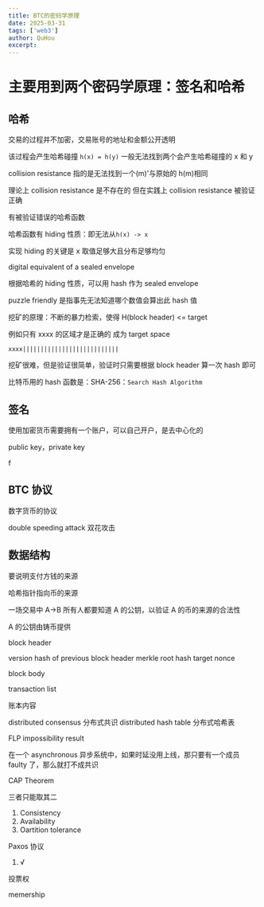```yaml
---
title: BTC的密码学原理
date: 2025-03-31
tags: ['web3']
author: QuHou
excerpt:
---
```


# 主要用到两个密码学原理：签名和哈希

## 哈希

交易的过程并不加密，交易账号的地址和金额公开透明

该过程会产生哈希碰撞
`h(x) = h(y)`
一般无法找到两个会产生哈希碰撞的 x 和 y

collision resistance
指的是无法找到一个(m)'与原始的 h(m)相同

理论上 collision resistance 是不存在的
但在实践上 collision resistance 被验证正确

有被验证错误的哈希函数

哈希函数有 hiding 性质：即无法从`h(x) -> x`

实现 hiding 的关键是 x 取值足够大且分布足够均匀

digital equivalent of a sealed envelope

根据哈希的 hiding 性质，可以用 hash 作为 sealed envelope

puzzle friendly 是指事先无法知道哪个数值会算出此 hash 值

挖矿的原理：不断的暴力检索，使得 H(block header) <= target

例如只有 xxxx 的区域才是正确的 成为 target space

`xxxx|||||||||||||||||||||||||||`

挖矿很难，但是验证很简单，验证时只需要根据 block header 算一次 hash 即可

比特币用的 hash 函数是：SHA-256：`Search Hash Algorithm`

## 签名

使用加密货币需要拥有一个账户，可以自己开户，是去中心化的

public key，private key

f

## BTC 协议

数字货币的协议

double speeding attack 双花攻击

## 数据结构

要说明支付方钱的来源

哈希指针指向币的来源

一场交易中 A->B
所有人都要知道 A 的公钥，以验证 A 的币的来源的合法性

A 的公钥由铸币提供

block header

version
hash of previous block header
merkle root hash
target
nonce

block body

transaction list

账本内容

distributed consensus 分布式共识
distributed hash table 分布式哈希表

FLP impossibility result

在一个 asynchronous 异步系统中，如果时延没用上线，那只要有一个成员 faulty 了，那么就打不成共识

CAP Theorem

三者只能取其二

1. Consistency
2. Availability
3. Oartition tolerance


Paxos 协议

1. √


投票权

memership